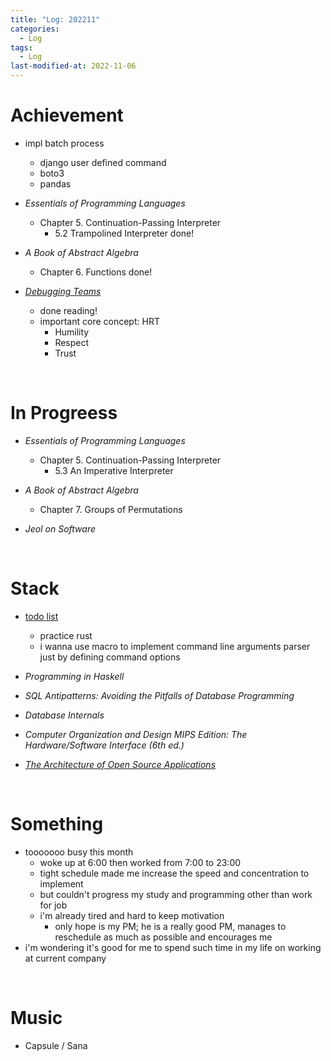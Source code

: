 ```yaml
---
title: "Log: 202211"
categories:
  - Log
tags:
  - Log
last-modified-at: 2022-11-06
---
```


# Achievement

- impl batch process
  - django user defined command
  - boto3
  - pandas

- *Essentials of Programming Languages*
  - Chapter 5. Continuation-Passing Interpreter
    - 5.2 Trampolined Interpreter done!

- *A Book of Abstract Algebra*
  - Chapter 6. Functions done!

- [*Debugging Teams*](https://book.debuggingteams.com/)
  - done reading!
  - important core concept: HRT
    - Humility
    - Respect
    - Trust

<br>

# In Progreess

- *Essentials of Programming Languages*
  - Chapter 5. Continuation-Passing Interpreter
    - 5.3 An Imperative Interpreter

- *A Book of Abstract Algebra*
  - Chapter 7. Groups of Permutations

- *Jeol on Software*

<br>

# Stack

- [todo list](https://github.com/e5pe0n/rust-sandbox/tree/main/todo_list)
  - practice rust
  - i wanna use macro to implement command line arguments parser just by defining command options

- *Programming in Haskell*
- *SQL Antipatterns: Avoiding the Pitfalls of Database Programming*
- *Database Internals*
- *Computer Organization and Design MIPS Edition: The Hardware/Software Interface (6th ed.)*
- [*The Architecture of Open Source Applications*](http://www.aosabook.org/en/index.html)

<br>

# Something

- tooooooo busy this month
  - woke up at 6:00 then worked from 7:00 to 23:00
  - tight schedule made me increase the speed and concentration to implement
  - but couldn't progress my study and programming other than work for job
  - i'm already tired and hard to keep motivation
    - only hope is my PM; he is a really good PM, manages to reschedule as much as possible and encourages me
- i'm wondering it's good for me to spend such time in my life on working at current company


<br>

# Music

- Capsule / Sana
